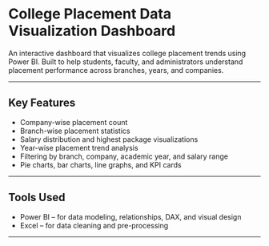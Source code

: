 #  College Placement Data Visualization Dashboard

An interactive dashboard that visualizes college placement trends using Power BI. Built to help students, faculty, and administrators understand placement performance across branches, years, and companies.

---

##  Key Features

-  Company-wise placement count
-  Branch-wise placement statistics
-  Salary distribution and highest package visualizations
-  Year-wise placement trend analysis
-  Filtering by branch, company, academic year, and salary range
-  Pie charts, bar charts, line graphs, and KPI cards

---

##  Tools Used

- Power BI – for data modeling, relationships, DAX, and visual design
- Excel – for data cleaning and pre-processing
---


